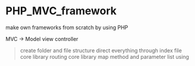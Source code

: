 # PHP_MVC_framework
make own frameworks from scratch by using PHP

MVC -> Model view controller

> create folder and file structure
> direct everything through index file
> core library routing
> core library map method and parameter list using
